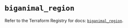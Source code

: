 # `biganimal_region`

Refer to the Terraform Registry for docs: [`biganimal_region`](https://registry.terraform.io/providers/enterprisedb/biganimal/3.1.1/docs/resources/region).

